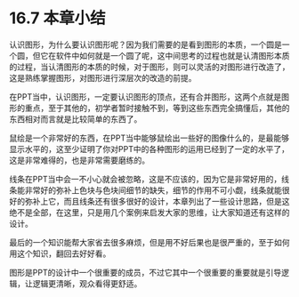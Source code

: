 # 16.7  本章小结

认识图形，为什么要认识图形呢？因为我们需要的是看到图形的本质，一个圆是一个圆，但它在软件中如何就是一个圆了呢，这中间思考的过程也就是认清图形本质的过程，当认清图形的本质的时候，对于图形，则可以灵活的对图形进行改造了，这是熟练掌握图形，对图形进行深层次的改造的前提。

在PPT当中，认识图形，一定要认识图形的顶点，还有合并图形，这两个点就是图形的重点，至于其他的，初学者暂时接触不到，等到这些东西完全搞懂后，其他的东西相对而言就是比较简单的东西了。

鼠绘是一个非常好的东西，在PPT当中能够鼠绘出一些好的图像什么的，是最能够显示水平的，这至少证明了你对PPT中的各种图形的运用已经到了一定的水平了，这是非常难得的，也是非常需要磨练的。

线条在PPT当中会一不小心就会被忽略，这是不应该的，因为它是非常好用的，线条能非常好的弥补上色块与色块间细节的缺失，细节的作用不可小觑，线条就能很好的弥补上它，而且线条还有很多很好的设计，本章列出了一些设计思路，但是这绝不是全部，在这里，只是用几个案例来启发大家的思维，让大家知道还有这样的设计。

最后的一个知识能帮大家省去很多麻烦，但是用不好后果也是很严重的，至于如何用这个知识，翻回去好好看。

图形是PPT的设计中一个很重要的成员，不过它其中一个很重要的重要就是引导逻辑，让逻辑更清晰，观众看得更舒适。

